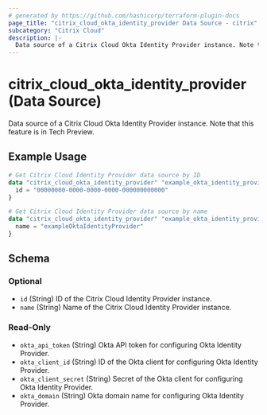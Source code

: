 ```yaml
---
# generated by https://github.com/hashicorp/terraform-plugin-docs
page_title: "citrix_cloud_okta_identity_provider Data Source - citrix"
subcategory: "Citrix Cloud"
description: |-
  Data source of a Citrix Cloud Okta Identity Provider instance. Note that this feature is in Tech Preview.
---
```


# citrix_cloud_okta_identity_provider (Data Source)

Data source of a Citrix Cloud Okta Identity Provider instance. Note that this feature is in Tech Preview.

## Example Usage

```terraform
# Get Citrix Cloud Identity Provider data source by ID
data "citrix_cloud_okta_identity_provider" "example_okta_identity_provider" {
  id = "00000000-0000-0000-0000-000000000000"
}

# Get Citrix Cloud Identity Provider data source by name
data "citrix_cloud_okta_identity_provider" "example_okta_identity_provider" {
  name = "exampleOktaIdentityProvider"
}
```

<!-- schema generated by tfplugindocs -->
## Schema

### Optional

- `id` (String) ID of the Citrix Cloud Identity Provider instance.
- `name` (String) Name of the Citrix Cloud Identity Provider instance.

### Read-Only

- `okta_api_token` (String) Okta API token for configuring Okta Identity Provider.
- `okta_client_id` (String) ID of the Okta client for configuring Okta Identity Provider.
- `okta_client_secret` (String) Secret of the Okta client for configuring Okta Identity Provider.
- `okta_domain` (String) Okta domain name for configuring Okta Identity Provider.